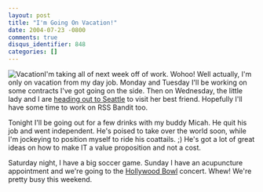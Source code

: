 ```yaml
---
layout: post
title: "I'm Going On Vacation!"
date: 2004-07-23 -0800
comments: true
disqus_identifier: 848
categories: []
---
```

![Vacation](/images/Vacation.jpg)I'm taking all of next week off of
work. Wohoo! Well actually, I'm only on vacation from my day job. Monday
and Tuesday I'll be working on some contracts I've got going on the
side. Then on Wednesday, the little lady and I are [heading out to
Seattle](http://haacked.com/archive/2004/06/29/707.aspx) to visit her
best friend. Hopefully I'll have some time to work on RSS Bandit too.

Tonight I'll be going out for a few drinks with my buddy Micah. He quit
his job and went independent. He's poised to take over the world soon,
while I'm jockeying to position myself to ride his coattails. ;) He's
got a lot of great ideas on how to make IT a value proposition and not a
cost.

Saturday night, I have a big soccer game. Sunday I have an acupuncture
appointment and we're going to the [Hollywood
Bowl](http://haacked.com/archive/2004/07/23/838.aspx) concert. Whew!
We're pretty busy this weekend.

